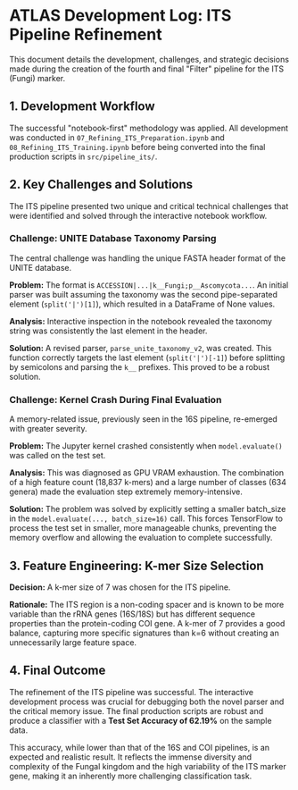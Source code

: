 # ATLAS Development Log: ITS Pipeline Refinement

This document details the development, challenges, and strategic decisions made during the creation of the fourth and final "Filter" pipeline for the ITS (Fungi) marker.

## 1. Development Workflow

The successful "notebook-first" methodology was applied. All development was conducted in `07_Refining_ITS_Preparation.ipynb` and `08_Refining_ITS_Training.ipynb` before being converted into the final production scripts in `src/pipeline_its/`.

## 2. Key Challenges and Solutions

The ITS pipeline presented two unique and critical technical challenges that were identified and solved through the interactive notebook workflow.

### Challenge: UNITE Database Taxonomy Parsing

The central challenge was handling the unique FASTA header format of the UNITE database.

**Problem:** The format is `ACCESSION|...|k__Fungi;p__Ascomycota...`. An initial parser was built assuming the taxonomy was the second pipe-separated element (`split('|')[1]`), which resulted in a DataFrame of None values.

**Analysis:** Interactive inspection in the notebook revealed the taxonomy string was consistently the last element in the header.

**Solution:** A revised parser, `parse_unite_taxonomy_v2`, was created. This function correctly targets the last element (`split('|')[-1]`) before splitting by semicolons and parsing the `k__` prefixes. This proved to be a robust solution.

### Challenge: Kernel Crash During Final Evaluation

A memory-related issue, previously seen in the 16S pipeline, re-emerged with greater severity.

**Problem:** The Jupyter kernel crashed consistently when `model.evaluate()` was called on the test set.

**Analysis:** This was diagnosed as GPU VRAM exhaustion. The combination of a high feature count (18,837 k-mers) and a large number of classes (634 genera) made the evaluation step extremely memory-intensive.

**Solution:** The problem was solved by explicitly setting a smaller batch_size in the `model.evaluate(..., batch_size=16)` call. This forces TensorFlow to process the test set in smaller, more manageable chunks, preventing the memory overflow and allowing the evaluation to complete successfully.

## 3. Feature Engineering: K-mer Size Selection

**Decision:** A k-mer size of 7 was chosen for the ITS pipeline.

**Rationale:** The ITS region is a non-coding spacer and is known to be more variable than the rRNA genes (16S/18S) but has different sequence properties than the protein-coding COI gene. A k-mer of 7 provides a good balance, capturing more specific signatures than k=6 without creating an unnecessarily large feature space.

## 4. Final Outcome

The refinement of the ITS pipeline was successful. The interactive development process was crucial for debugging both the novel parser and the critical memory issue. The final production scripts are robust and produce a classifier with a **Test Set Accuracy of 62.19%** on the sample data.

This accuracy, while lower than that of the 16S and COI pipelines, is an expected and realistic result. It reflects the immense diversity and complexity of the Fungal kingdom and the high variability of the ITS marker gene, making it an inherently more challenging classification task.
